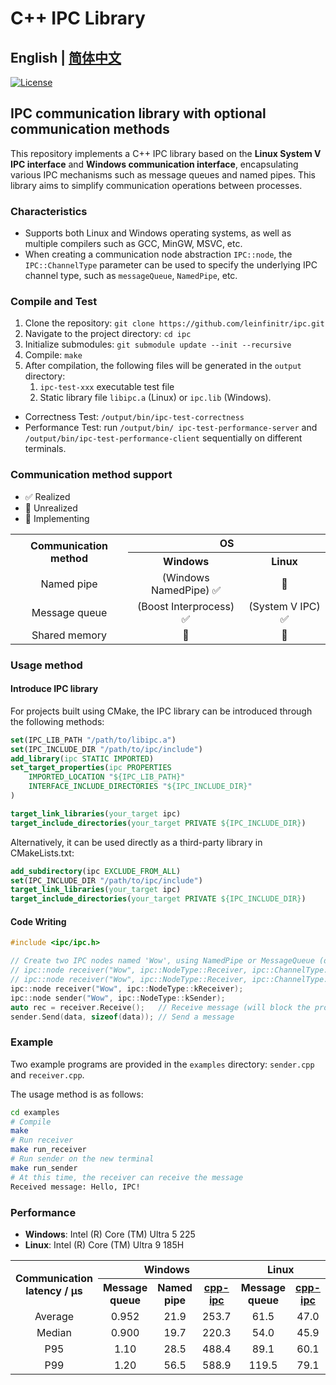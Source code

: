 # C++ IPC Library

## English | [简体中文](docs/README_zh-CN.md)

[![License](https://img.shields.io/badge/License-Apache_2.0-blue)](https://github.com/leinfinitr/ipc/blob/main/LICENSE)

## IPC communication library with optional communication methods

This repository implements a C++ IPC library based on the **Linux System V IPC interface** and **Windows communication interface**, encapsulating various IPC mechanisms such as message queues and named pipes. This library aims to simplify communication operations between processes.

### Characteristics

- Supports both Linux and Windows operating systems, as well as multiple compilers such as GCC, MinGW, MSVC, etc.
- When creating a communication node abstraction `IPC::node`, the `IPC::ChannelType` parameter can be used to specify the underlying IPC channel type, such as `messageQueue`, `NamedPipe`, etc.

### Compile and Test

1. Clone the repository: `git clone https://github.com/leinfinitr/ipc.git`
2. Navigate to the project directory: `cd ipc`
3. Initialize submodules: `git submodule update --init --recursive`
4. Compile: `make`
5. After compilation, the following files will be generated in the `output` directory:
   1. `ipc-test-xxx` executable test file
   2. Static library file `libipc.a` (Linux) or `ipc.lib` (Windows).

- Correctness Test: `/output/bin/ipc-test-correctness`
- Performance Test: run `/output/bin/ ipc-test-performance-server` and `/output/bin/ipc-test-performance-client` sequentially on different terminals.

### Communication method support

- ✅ Realized
- 🔘 Unrealized
- 🚧 Implementing

<table>
<tr>
<th rowspan="2" align="center" class="vertical-center">Communication method</th>
<th colspan="2" align="center">OS</th>
</tr>
<tr>
<th align="center">Windows</th>
<th align="center">Linux</th>
</tr>
<tr>
<td align="center">Named pipe</td>
<td align="center">(Windows NamedPipe) ✅</td>
<td align="center">🔘</td>
</tr>
<tr>
<td align="center">Message queue</td>
<td align="center">(Boost Interprocess) ✅</td>
<td align="center">(System V IPC) ✅</td>
</tr>
<tr>
<td align="center">Shared memory</td>
<td align="center">🚧</td>
<td align="center">🚧</td>
</tr>
</table>

### Usage method

#### Introduce IPC library

For projects built using CMake, the IPC library can be introduced through the following methods:

```cmake
set(IPC_LIB_PATH "/path/to/libipc.a")
set(IPC_INCLUDE_DIR "/path/to/ipc/include")
add_library(ipc STATIC IMPORTED)
set_target_properties(ipc PROPERTIES
    IMPORTED_LOCATION "${IPC_LIB_PATH}"
    INTERFACE_INCLUDE_DIRECTORIES "${IPC_INCLUDE_DIR}"
)

target_link_libraries(your_target ipc)
target_include_directories(your_target PRIVATE ${IPC_INCLUDE_DIR})
```

Alternatively, it can be used directly as a third-party library in CMakeLists.txt:

```cmake
add_subdirectory(ipc EXCLUDE_FROM_ALL)
set(IPC_INCLUDE_DIR "/path/to/ipc/include")
target_link_libraries(your_target ipc)
target_include_directories(your_target PRIVATE ${IPC_INCLUDE_DIR})
```

#### Code Writing

```cpp
#include <ipc/ipc.h>

// Create two IPC nodes named 'Wow', using NamedPipe or MessageQueue (default) at the bottom 
// ipc::node receiver("Wow", ipc::NodeType::Receiver, ipc::ChannelType::NamedPipe);
// ipc::node receiver("Wow", ipc::NodeType::Receiver, ipc::ChannelType::MessageQueue);
ipc::node receiver("Wow", ipc::NodeType::kReceiver);
ipc::node sender("Wow", ipc::NodeType::kSender);
auto rec = receiver.Receive();   // Receive message (will block the process until the message is received)
sender.Send(data, sizeof(data)); // Send a message
```

### Example

Two example programs are provided in the `examples` directory: `sender.cpp` and `receiver.cpp`.

The usage method is as follows:

```bash
cd examples
# Compile
make
# Run receiver
make run_receiver
# Run sender on the new terminal
make run_sender
# At this time, the receiver can receive the message
Received message: Hello, IPC!
```

### Performance

- **Windows**: Intel (R) Core (TM) Ultra 5 225
- **Linux**: Intel (R) Core (TM) Ultra 9 185H

<table>
<tr>
<th rowspan="2" align="center" class="vertical-center">Communication latency / µs</th>
<th colspan="3" align="center">Windows</th>
<th colspan="2" align="center">Linux</th>
</tr>
<tr>
<th align="center">Message queue</th>
<th align="center">Named pipe</th>
<th align="center"><a href="https://github.com/mutouyun/cpp-ipc">cpp-ipc</a></th>
<th align="center">Message queue</th>
<th align="center"><a href="https://github.com/mutouyun/cpp-ipc">cpp-ipc</a></th>
</tr>
<tr>
<td align="center">Average</td>
<td align="center">0.952</td>
<td align="center">21.9</td>
<td align="center">253.7</td>
<td align="center">61.5</td>
<td align="center">47.0</td>
</tr>
<tr>
<td align="center">Median</td>
<td align="center">0.900</td>
<td align="center">19.7</td>
<td align="center">220.3</td>
<td align="center">54.0</td>
<td align="center">45.9</td>
</tr>
<tr>
<td align="center">P95</td>
<td align="center">1.10</td>
<td align="center">28.5</td>
<td align="center">488.4</td>
<td align="center">89.1</td>
<td align="center">60.1</td>
</tr>
<tr>
<td align="center">P99</td>
<td align="center">1.20</td>
<td align="center">56.5</td>
<td align="center">588.9</td>
<td align="center">119.5</td>
<td align="center">79.1</td>
</tr>
</table>
